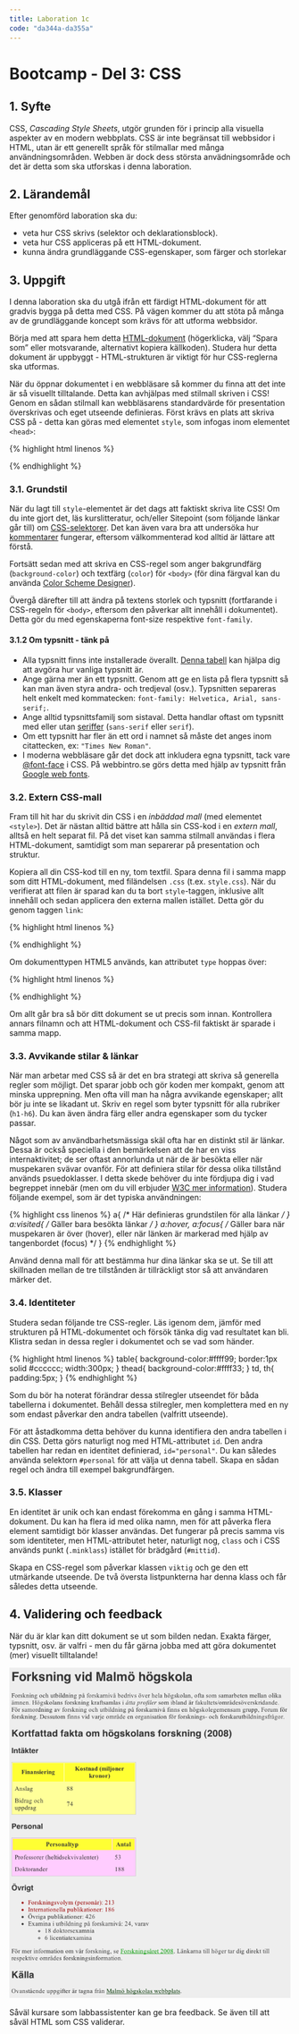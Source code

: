 ```yaml
---
title: Laboration 1c
code: "da344a-da355a"
---
```


# Bootcamp - Del 3: CSS

## 1. Syfte

CSS, _Cascading Style Sheets_, utgör grunden för i princip alla visuella aspekter av en modern webbplats. CSS är inte begränsat till webbsidor i HTML, utan är ett generellt språk för stilmallar med många användningsområden. Webben är dock dess största anvädningsområde och det är detta som ska utforskas i denna laboration.

## 2. Lärandemål

Efter genomförd laboration ska du:

*   veta hur CSS skrivs (selektor och deklarationsblock).
*   veta hur CSS appliceras på ett HTML-dokument.
*   kunna ändra grundläggande CSS-egenskaper, som färger och storlekar

## 3. Uppgift

I denna laboration ska du utgå ifrån ett färdigt HTML-dokument för att gradvis bygga på detta med CSS. På vägen kommer du att stöta på många av de grundläggande koncept som krävs för att utforma webbsidor.

Börja med att spara hem detta [HTML-dokument](forskning.html) (högerklicka, välj “Spara som” eller motsvarande, alternativt kopiera källkoden). Studera hur detta dokument är uppbyggt - HTML-strukturen är viktigt för hur CSS-reglerna ska utformas.

När du öppnar dokumentet i en webbläsare så kommer du finna att det inte är så visuellt tilltalande. Detta kan avhjälpas med stilmall skriven i CSS! Genom en sådan stilmall kan webbläsarens standardvärde för presentation överskrivas och eget utseende definieras. Först krävs en plats att skriva CSS på - detta kan göras med elementet `style`, som infogas inom elementet `<head>`:

{% highlight html linenos %}
<style type="text/css">
/* Här ska CSS skrivas */
</style>
{% endhighlight %}

### 3.1. Grundstil

När du lagt till `style`-elementet är det dags att faktiskt skriva lite CSS! Om du inte gjort det, läs kurslitteratur, och/eller Sitepoint (som följande länkar går till) om [CSS-selektorer](https://www.sitepoint.com/css-selectors/). Det kan även vara bra att undersöka hur [kommentarer](https://www.sitepoint.com/css-comments/) fungerar, eftersom välkommenterad kod alltid är lättare att förstå.

Fortsätt sedan med att skriva en CSS-regel som anger bakgrundfärg (`background-color`) och textfärg (`color`) för `<body>` (för dina färgval kan du använda [Color Scheme Designer](http://colorschemedesigner.com/)).

Övergå därefter till att ändra på textens storlek och typsnitt (fortfarande i CSS-regeln för `<body>`, eftersom den påverkar allt innehåll i dokumentet). Detta gör du med egenskaperna font-size respektive `font-family`.

#### 3.1.2 Om typsnitt - tänk på

*   Alla typsnitt finns inte installerade överallt. [Denna tabell](http://media.24ways.org/2007/17/fontmatrix.html) kan hjälpa dig att avgöra hur vanliga typsnitt är.
*   Ange gärna mer än ett typsnitt. Genom att ge en lista på flera typsnitt så kan man även styra andra- och tredjeval (osv.). Typsnitten separeras helt enkelt med kommatecken: `font-family: Helvetica, Arial, sans-serif;`.
*   Ange alltid typsnittsfamilj som sistaval. Detta handlar oftast om typsnitt med eller utan [seriffer](http://sv.wikipedia.org/wiki/Serif) (`sans-serif` eller `serif`).
*   Om ett typsnitt har fler än ett ord i namnet så måste det anges inom citattecken, ex: `"Times New Roman"`.
*   I moderna webbläsare går det dock att inkludera egna typsnitt, tack vare [@font-face](http://reference.sitepoint.com/css/at-fontface) i CSS. På webbintro.se görs detta med hjälp av typsnitt från [Google web fonts](http://www.google.com/webfonts).

### 3.2. Extern CSS-mall

Fram till hit har du skrivit din CSS i en _inbäddad mall_ (med elementet `<style>`). Det är nästan alltid bättre att hålla sin CSS-kod i en _extern mall_, alltså en helt separat fil. På det viset kan samma stilmall användas i flera HTML-dokument, samtidigt som man separerar på presentation och struktur.

Kopiera all din CSS-kod till en ny, tom textfil. Spara denna fil i samma mapp som ditt HTML-dokument, med filändelsen `.css` (t.ex. `style.css`). När du verifierat att filen är sparad kan du ta bort `style`-taggen, inklusive allt innehåll och sedan applicera den externa mallen istället. Detta gör du genom taggen `link`:

{% highlight html linenos %}
<link href="style.css" type="text/css" rel="stylesheet">
{% endhighlight %}

Om dokumenttypen HTML5 används, kan attributet `type` hoppas över:

{% highlight html linenos %}
<link href="style.css" rel="stylesheet">
{% endhighlight %}

Om allt går bra så bör ditt dokument se ut precis som innan. Kontrollera annars filnamn och att HTML-dokument och CSS-fil faktiskt är sparade i samma mapp.

### 3.3. Avvikande stilar & länkar

När man arbetar med CSS så är det en bra strategi att skriva så generella regler som möjligt. Det sparar jobb och gör koden mer kompakt, genom att minska upprepning. Men ofta vill man ha några avvikande egenskaper; allt bör ju inte se likadant ut. Skriv en regel som byter typsnitt för alla rubriker (`h1-h6`). Du kan även ändra färg eller andra egenskaper som du tycker passar.

Något som av användbarhetsmässiga skäl ofta har en distinkt stil är länkar. Dessa är också speciella i den bemärkelsen att de har en viss internaktivitet; de ser oftast annorlunda ut när de är besökta eller när muspekaren svävar ovanför. För att definiera stilar för dessa olika tillstånd används psuedoklasser. I detta skede behöver du inte fördjupa dig i vad begreppet innebär (men om du vill erbjuder [W3C mer information](https://drafts.csswg.org/css2/selector.html#x23)). Studera följande exempel, som är det typiska användningen:

{% highlight css linenos %}
a{
  /* Här definieras grundstilen för alla länkar */
}
a:visited{
  /* Gäller bara besökta länkar */
}
a:hover, a:focus{
  /* Gäller bara när muspekaren är över (hover), eller när
  länken är markerad med hjälp av tangenbordet (focus) */
}
{% endhighlight %}

Använd denna mall för att bestämma hur dina länkar ska se ut. Se till att skillnaden mellan de tre tillstånden är tillräckligt stor så att användaren märker det.

### 3.4. Identiteter

Studera sedan följande tre CSS-regler. Läs igenom dem, jämför med strukturen på HTML-dokumentet och försök tänka dig vad resultatet kan bli. Klistra sedan in dessa regler i dokumentet och se vad som händer.

{% highlight html linenos %}
table{
  background-color:#ffff99;
  border:1px solid #cccccc;
  width:300px;
}
thead{
  background-color:#ffff33;
}
td, th{
  padding:5px;
}
{% endhighlight %}

Som du bör ha noterat förändrar dessa stilregler utseendet för båda tabellerna i dokumentet. Behåll dessa stilregler, men komplettera med en ny som endast påverkar den andra tabellen (valfritt utseende).

För att åstadkomma detta behöver du kunna identifiera den andra tabellen i din CSS. Detta görs naturligt nog med HTML-attributet `id`. Den andra tabellen har redan en identitet definierad, `id="personal"`. Du kan således använda selektorn `#personal` för att välja ut denna tabell. Skapa en sådan regel och ändra till exempel bakgrundfärgen.

### 3.5. Klasser

En identitet är unik och kan endast förekomma en gång i samma HTML-dokument. Du kan ha flera id med olika namn, men för att påverka flera element samtidigt bör klasser användas. Det fungerar på precis samma vis som identiteter, men HTML-attributet heter, naturligt nog, `class` och i CSS används punkt (`.minklass`) istället för brädgård (`#mittid`).

Skapa en CSS-regel som påverkar klassen `viktig` och ge den ett utmärkande utseende. De två översta listpunkterna har denna klass och får således detta utseende.

## 4. Validering och feedback

När du är klar kan ditt dokument se ut som bilden nedan. Exakta färger, typsnitt, osv. är valfri - men du får gärna jobba med att göra dokumentet (mer) visuellt tilltalande!

![](2b-01.png)

Såväl kursare som labbassistenter kan ge bra feedback. Se även till att såväl HTML som CSS validerar.
